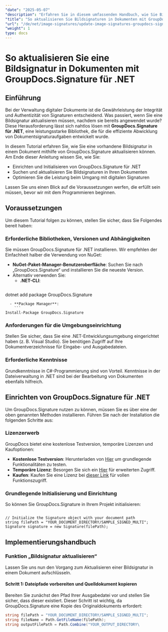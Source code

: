 ```yaml
---
"date": "2025-05-07"
"description": "Erfahren Sie in diesem umfassenden Handbuch, wie Sie Bildsignaturen in Dokumenten mithilfe von GroupDocs.Signature für .NET nahtlos aktualisieren."
"title": "So aktualisieren Sie Bildsignaturen in Dokumenten mit GroupDocs.Signature für .NET – Eine Schritt-für-Schritt-Anleitung"
"url": "/de/net/image-signatures/update-image-signatures-groupdocs-signature-dotnet/"
"weight": 1
type: docs
---
```

# So aktualisieren Sie eine Bildsignatur in Dokumenten mit GroupDocs.Signature für .NET

## Einführung

Bei der Verwaltung digitaler Dokumente ist die Gewährleistung der Integrität und Authentizität von Signaturen entscheidend. Was passiert, wenn Sie eine Bildsignatur aktualisieren müssen, nachdem sie bereits angewendet wurde? Diese Herausforderung lässt sich nahtlos lösen mit **GroupDocs.Signature für .NET**, eine leistungsstarke Bibliothek, die für die effiziente Abwicklung von Dokumentsignaturaufgaben entwickelt wurde.

In diesem Tutorial erfahren Sie, wie Sie eine vorhandene Bildsignatur in einem Dokument mithilfe von GroupDocs.Signature aktualisieren können. Am Ende dieser Anleitung wissen Sie, wie Sie:
- Einrichten und Initialisieren von GroupDocs.Signature für .NET
- Suchen und aktualisieren Sie Bildsignaturen in Ihren Dokumenten
- Optimieren Sie die Leistung beim Umgang mit digitalen Signaturen

Lassen Sie uns einen Blick auf die Voraussetzungen werfen, die erfüllt sein müssen, bevor wir mit dem Programmieren beginnen.

## Voraussetzungen

Um diesem Tutorial folgen zu können, stellen Sie sicher, dass Sie Folgendes bereit haben:

### Erforderliche Bibliotheken, Versionen und Abhängigkeiten
Sie müssen GroupDocs.Signature für .NET installieren. Wir empfehlen der Einfachheit halber die Verwendung von NuGet:
- **NuGet-Paket-Manager-Benutzeroberfläche**: Suchen Sie nach „GroupDocs.Signature“ und installieren Sie die neueste Version.
- Alternativ verwenden Sie:
  - **.NET-CLI**:
    ```
dotnet add package GroupDocs.Signature
```
  - **Package Manager**:
    ```
Install-Package GroupDocs.Signature
```

### Anforderungen für die Umgebungseinrichtung
Stellen Sie sicher, dass Sie eine .NET-Entwicklungsumgebung eingerichtet haben (z. B. Visual Studio). Sie benötigen Zugriff auf Ihre Dokumentverzeichnisse für Eingabe- und Ausgabedateien.

### Erforderliche Kenntnisse
Grundkenntnisse in C#-Programmierung sind von Vorteil. Kenntnisse in der Dateiverwaltung in .NET sind bei der Bearbeitung von Dokumenten ebenfalls hilfreich.

## Einrichten von GroupDocs.Signature für .NET

Um GroupDocs.Signature nutzen zu können, müssen Sie es über eine der oben genannten Methoden installieren. Führen Sie nach der Installation die folgenden Schritte aus:

### Lizenzerwerb
GroupDocs bietet eine kostenlose Testversion, temporäre Lizenzen und Kaufoptionen:
- **Kostenlose Testversion**: Herunterladen von [Hier](https://releases.groupdocs.com/signature/net/) um grundlegende Funktionalitäten zu testen.
- **Temporäre Lizenz**: Besorgen Sie sich ein [Hier](https://purchase.groupdocs.com/temporary-license/) für erweiterten Zugriff.
- **Kaufen**: Kaufen Sie eine Lizenz bei [dieser Link](https://purchase.groupdocs.com/buy) für vollen Funktionszugriff.

### Grundlegende Initialisierung und Einrichtung
So können Sie GroupDocs.Signature in Ihrem Projekt initialisieren:

```csharp\using GroupDocs.Signature;

// Initialize the Signature object with your document path
string filePath = "YOUR_DOCUMENT_DIRECTORY/SAMPLE_SIGNED_MULTI";
Signature signature = new Signature(filePath);
```

## Implementierungshandbuch

### Funktion „Bildsignatur aktualisieren“

Lassen Sie uns nun den Vorgang zum Aktualisieren einer Bildsignatur in einem Dokument aufschlüsseln.

#### Schritt 1: Dateipfade vorbereiten und Quelldokument kopieren

Bereiten Sie zunächst den Pfad Ihrer Ausgabedatei vor und stellen Sie sicher, dass dieser existiert. Dieser Schritt ist wichtig, da GroupDocs.Signature eine Kopie des Originaldokuments erfordert:

```csharp
string filePath = "YOUR_DOCUMENT_DIRECTORY/SAMPLE_SIGNED_MULTI";
string fileName = Path.GetFileName(filePath);
string outputFilePath = Path.Combine("YOUR_OUTPUT_DIRECTORY\